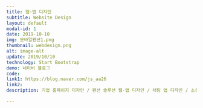 ```yaml
---
title: 웹·앱 디자인
subtitle: Website Design
layout: default
modal-id: 1
date: 2019-10-10
img: 모바일펜션1.png
thumbnail: webdesign.png
alt: image-alt
update: 2019/10/10
technology: Start Bootstrap
demo: 네이버 블로그
code: 
link1: https://blog.naver.com/js_aa26
link2: 
description: 기업 홈페이지 디자인 / 펜션 솔루션 웹·앱 디자인 / 채팅 앱 디자인 / 소셜 상세페이지 디자인

---
```

